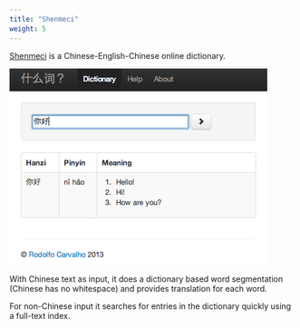 ```yaml
---
title: "Shenmeci"
weight: 5
---
```


[Shenmeci](http://shenmeci.rodolfocarvalho.net) is a Chinese-English-Chinese
online dictionary.

![Shenmeci screenshot](images/shenmeci.png)

With Chinese text as input, it does a dictionary based word segmentation
(Chinese has no whitespace) and provides translation for each word.

For non-Chinese input it searches for entries in the dictionary quickly using a
full-text index.
